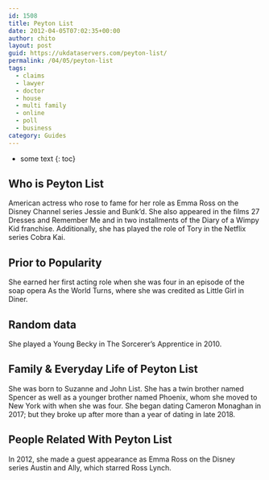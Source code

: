 ```yaml
---
id: 1508
title: Peyton List
date: 2012-04-05T07:02:35+00:00
author: chito
layout: post
guid: https://ukdataservers.com/peyton-list/
permalink: /04/05/peyton-list
tags:
  - claims
  - lawyer
  - doctor
  - house
  - multi family
  - online
  - poll
  - business
category: Guides
---
```


* some text
{: toc}
          
          
## Who is  Peyton List
                  
                  
                  
American actress who rose to fame for her role as Emma Ross on the Disney Channel series Jessie and Bunk&#8217;d. She also appeared in the films 27 Dresses and Remember Me and in two installments of the Diary of a Wimpy Kid franchise. Additionally, she has played the role of Tory in the Netflix series Cobra Kai.
                  
                
                
                
## Prior to Popularity 
                  
                  
                  
She earned her first acting role when she was four in an episode of the soap opera As the World Turns, where she was credited as Little Girl in Diner. 
                  
                
                
                
## Random data 
                  
                  
                  
She played a Young Becky in The Sorcerer&#8217;s Apprentice in 2010. 
                  
                
                
                
## Family & Everyday Life of Peyton List
                  
                  
                  
She was born to Suzanne and John List. She has a twin brother named Spencer as well as a younger brother named Phoenix, whom she moved to New York with when she was four. She began dating Cameron Monaghan in 2017; but they broke up after more than a year of dating in late 2018.
                  
                
                
                
## People Related With  Peyton List
                  
                  
                  
In 2012, she made a guest appearance as Emma Ross on the Disney series Austin and Ally, which starred Ross Lynch. 
                  
                
              
            
          
          
          
    
    
  
